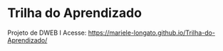 # Trilha do Aprendizado
 Projeto de DWEB I
 Acesse: https://mariele-longato.github.io/Trilha-do-Aprendizado/
